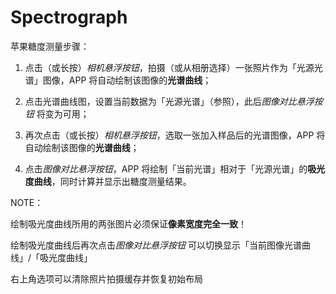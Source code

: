 # Spectrograph

苹果糖度测量步骤：

1. 点击（或长按）*相机悬浮按钮*，拍摄（或从相册选择）一张照片作为「光源光谱」图像，APP 将自动绘制该图像的**光谱曲线**；

2. 点击光谱曲线图，设置当前数据为「光源光谱」（参照），此后*图像对比悬浮按钮* 将变为可用；

3. 再次点击（或长按）*相机悬浮按钮*，选取一张加入样品后的光谱图像，APP 将自动绘制该图像的**光谱曲线**；

4. 点击*图像对比悬浮按钮*，APP 将绘制「当前光谱」相对于「光源光谱」的**吸光度曲线**，同时计算并显示出糖度测量结果。

NOTE：

绘制吸光度曲线所用的两张图片必须保证**像素宽度完全一致**！

绘制吸光度曲线后再次点击*图像对比悬浮按钮* 可以切换显示「当前图像光谱曲线」/「吸光度曲线」

右上角选项可以清除照片拍摄缓存并恢复初始布局
